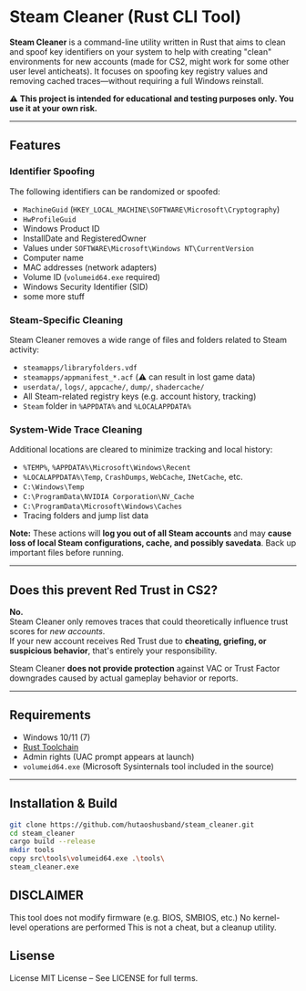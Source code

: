 # Steam Cleaner (Rust CLI Tool)

**Steam Cleaner** is a command-line utility written in Rust that aims to clean and spoof key identifiers on your system to help with creating "clean" environments for new accounts (made for CS2, might work for some other user level anticheats).
It focuses on spoofing key registry values and removing cached traces—without requiring a full Windows reinstall.

⚠️ **This project is intended for educational and testing purposes only. You use it at your own risk.**

---

## Features

### Identifier Spoofing

The following identifiers can be randomized or spoofed:

- `MachineGuid` (`HKEY_LOCAL_MACHINE\SOFTWARE\Microsoft\Cryptography`)
- `HwProfileGuid`
- Windows Product ID
- InstallDate and RegisteredOwner
- Values under `SOFTWARE\Microsoft\Windows NT\CurrentVersion`
- Computer name
- MAC addresses (network adapters)
- Volume ID (`volumeid64.exe` required)
- Windows Security Identifier (SID)
- some more stuff

### Steam-Specific Cleaning

Steam Cleaner removes a wide range of files and folders related to Steam activity:

- `steamapps/libraryfolders.vdf`
- `steamapps/appmanifest_*.acf` (⚠️ can result in lost game data)
- `userdata/`, `logs/`, `appcache/`, `dump/`, `shadercache/`
- All Steam-related registry keys (e.g. account history, tracking)
- `Steam` folder in `%APPDATA%` and `%LOCALAPPDATA%`

### System-Wide Trace Cleaning

Additional locations are cleared to minimize tracking and local history:

- `%TEMP%`, `%APPDATA%\Microsoft\Windows\Recent`
- `%LOCALAPPDATA%\Temp`, `CrashDumps`, `WebCache`, `INetCache`, etc.
- `C:\Windows\Temp`
- `C:\ProgramData\NVIDIA Corporation\NV_Cache`
- `C:\ProgramData\Microsoft\Windows\Caches`
- Tracing folders and jump list data

**Note:** These actions will **log you out of all Steam accounts** and may **cause loss of local Steam configurations, cache, and possibly savedata**. Back up important files before running.

---

## Does this prevent Red Trust in CS2?

**No.**  
Steam Cleaner only removes traces that could theoretically influence trust scores for *new accounts*.  
If your new account receives Red Trust due to **cheating, griefing, or suspicious behavior**, that's entirely your responsibility.

Steam Cleaner **does not provide protection** against VAC or Trust Factor downgrades caused by actual gameplay behavior or reports.

---

## Requirements

- Windows 10/11 (7)
- [Rust Toolchain](https://www.rust-lang.org/tools/install)
- Admin rights (UAC prompt appears at launch)
- `volumeid64.exe` (Microsoft Sysinternals tool included in the source)

---

## Installation & Build

```bash
git clone https://github.com/hutaoshusband/steam_cleaner.git
cd steam_cleaner
cargo build --release
mkdir tools
copy src\tools\volumeid64.exe .\tools\
steam_cleaner.exe
```

## DISCLAIMER

This tool does not modify firmware (e.g. BIOS, SMBIOS, etc.)
No kernel-level operations are performed
This is not a cheat, but a cleanup utility.

## Lisense

License
MIT License – See LICENSE for full terms.
